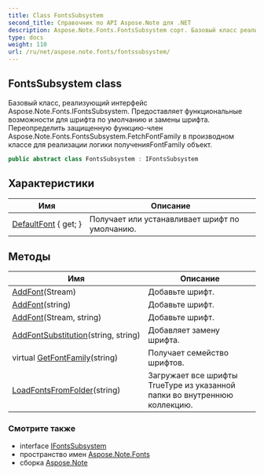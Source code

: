```yaml
---
title: Class FontsSubsystem
second_title: Справочник по API Aspose.Note для .NET
description: Aspose.Note.Fonts.FontsSubsystem сорт. Базовый класс реализующий интерфейс Aspose.Note.Fonts.IFontsSubsystem. Предоставляет функциональные возможности для шрифта по умолчанию и замены шрифта. Переопределить защищенную функциючлен Aspose.Note.Fonts.FontsSubsystem.FetchFontFamily в производном классе для реализации логики полученияFontFamily объект.
type: docs
weight: 110
url: /ru/net/aspose.note.fonts/fontssubsystem/
---
```

## FontsSubsystem class

Базовый класс, реализующий интерфейс Aspose.Note.Fonts.IFontsSubsystem. Предоставляет функциональные возможности для шрифта по умолчанию и замены шрифта. Переопределить защищенную функцию-член Aspose.Note.Fonts.FontsSubsystem.FetchFontFamily в производном классе для реализации логики полученияFontFamily объект.

```csharp
public abstract class FontsSubsystem : IFontsSubsystem
```

## Характеристики

| Имя | Описание |
| --- | --- |
| [DefaultFont](../../aspose.note.fonts/fontssubsystem/defaultfont/) { get; } | Получает или устанавливает шрифт по умолчанию. |

## Методы

| Имя | Описание |
| --- | --- |
| [AddFont](../../aspose.note.fonts/fontssubsystem/addfont/#addfont)(Stream) | Добавьте шрифт. |
| [AddFont](../../aspose.note.fonts/fontssubsystem/addfont/#addfont_2)(string) | Добавьте шрифт. |
| [AddFont](../../aspose.note.fonts/fontssubsystem/addfont/#addfont_1)(Stream, string) | Добавьте шрифт. |
| [AddFontSubstitution](../../aspose.note.fonts/fontssubsystem/addfontsubstitution/)(string, string) | Добавляет замену шрифта. |
| virtual [GetFontFamily](../../aspose.note.fonts/fontssubsystem/getfontfamily/)(string) | Получает семейство шрифтов. |
| [LoadFontsFromFolder](../../aspose.note.fonts/fontssubsystem/loadfontsfromfolder/)(string) | Загружает все шрифты TrueType из указанной папки во внутреннюю коллекцию. |

### Смотрите также

* interface [IFontsSubsystem](../ifontssubsystem/)
* пространство имен [Aspose.Note.Fonts](../../aspose.note.fonts/)
* сборка [Aspose.Note](../../)


